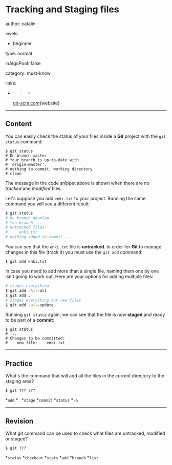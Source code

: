 # Tracking and Staging files
author: catalin

levels:

  - beginner

type: normal

inAlgoPool: false

category: must-know

links:

  - >-
    [git-scm.com](https://git-scm.com/book/en/v2/Git-Basics-Recording-Changes-to-the-Repository){website}

---
## Content

You can easily check the status of your files inside a **Git** project with the `git status` command:
```
$ git status
# On branch master
# Your branch is up-to-date with
# 'origin-master'.
# nothing to commit, working directory
# clean
```
The message in the code snippet above is shown when there are no *tracked* and *modified* files.

Let's suppose you add `enki.txt` to your project. Running the same command you will see a different result:
```bash
$ git status
# On branch develop
# You branch ...
# Untracked files:
#     enki.txt
# nothing added to commit ...
```
You can see that the `enki.txt` file is **untracked**. In order for **Git** to manage changes in this file (track it) you must use the `git add` command:
```
$ git add enki.txt
```
In case you need to add more than a single file, naming them one by one isn't going to work out. Here are your options for adding multiple files:
```bash
# stages everything
$ git add -A|--all
$ git add .
# stages everything but new files
$ git add -u|--update
```
Running `git status` again, we can see that the file is now **staged** and ready to be part of a **commit**:
```
$ git status
# ...
# Changes to be committed:
#    new file:    enki.txt

```

---
## Practice

What's the command that will add all the files in the current directory to the staging area?
```
$ git ??? ???
```

*`add`
*`.`
*`stage`
*`commit`
*`status`
*`-a`

---
## Revision

What git command can be used to check what files are untracked, modified or staged?

```
$ git ???
```
*`status`
*`checkout`
*`stats`
*`add`
*`branch`
*`list`
